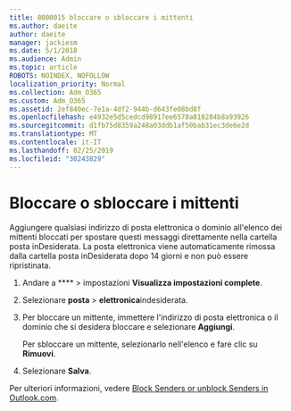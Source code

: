 ```yaml
---
title: 8000015 bloccare o sbloccare i mittenti
ms.author: daeite
author: daeite
manager: jackiesm
ms.date: 5/1/2018
ms.audience: Admin
ms.topic: article
ROBOTS: NOINDEX, NOFOLLOW
localization_priority: Normal
ms.collection: Adm_O365
ms.custom: Adm_O365
ms.assetid: 2ef840ec-7e1a-4df2-944b-d643fe08bd8f
ms.openlocfilehash: e4932e5d5cedcd98917ee6578a818284b8a93926
ms.sourcegitcommit: d1fb75d8359a248a03ddb1af50bab31ec3de6e2d
ms.translationtype: MT
ms.contentlocale: it-IT
ms.lasthandoff: 02/25/2019
ms.locfileid: "30243829"
---
```

# <a name="block-or-unblock-senders"></a>Bloccare o sbloccare i mittenti

Aggiungere qualsiasi indirizzo di posta elettronica o dominio all'elenco dei mittenti bloccati per spostare questi messaggi direttamente nella cartella posta inDesiderata. La posta elettronica viene automaticamente rimossa dalla cartella posta inDesiderata dopo 14 giorni e non può essere ripristinata.
  
1. Andare a **** \> impostazioni **Visualizza impostazioni complete**. 
    
2. Selezionare **posta** \> **elettronica**indesiderata. 
    
3. Per bloccare un mittente, immettere l'indirizzo di posta elettronica o il dominio che si desidera bloccare e selezionare **Aggiungi**. 
    
    Per sbloccare un mittente, selezionarlo nell'elenco e fare clic su **Rimuovi**.
    
4. Selezionare **Salva**. 
    
Per ulteriori informazioni, vedere [Block Senders or unblock Senders in Outlook.com](https://go.microsoft.com/fwlink/p/?linkid=873133).
  

